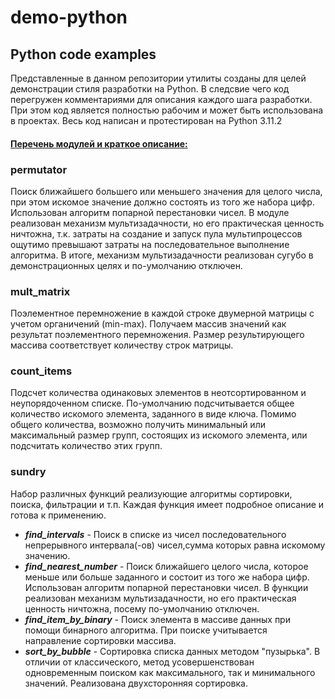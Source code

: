 # demo-python
## **Python code examples**
Представленные в данном репозитории утилиты созданы для целей демонстрации
стиля разработки на Python.
В следсвие чего код перегружен комментариями для описания каждого шага разработки.
При этом код является полностью рабочим и может быть использована в проектах.
Весь код написан и протестирован на Python 3.11.2

#### <u>Перечень модулей и краткое описание:</u>

### **permutator**  
Поиск ближайшего большего или меньшего значения для целого числа, при этом
искомое значение должно состоять из того же набора цифр.
Использован алгоритм попарной перестановки чисел.
В модуле реализован механизм мультизадачности, но его практическая ценность
ничтожна, т.к. затраты на создание и запуск пула мультипроцессов ощутимо превышают
затраты на последовательное выполнение алгоритма. В итоге, механизм мультизадачности
реализован сугубо в демонстрационных целях и по-умолчанию отключен.

### **mult_matrix**  
Поэлементное перемножение в каждой строке двумерной матрицы с учетом органичений (min-max).
Получаем массив значений как результат поэлементного перемножения. Размер результирующего
массива соответствует количеству строк матрицы.

### **count_items**  
Подсчет количества одинаковых элементов в неотсортированном и неупорядоченном списке.
По-умолчанию подсчитывается общее количество искомого элемента, заданного в виде ключа. Помимо
общего количества, возможно получить минимальный или максимальный размер групп, состоящих из искомого элемента, или подсчитать количество этих групп.

### **sundry**  
Набор различных функций реализующие алгоритмы сортировки, поиска, фильтрации и т.п. Каждая функция имеет подробное описание и готова к применению.
- ***find_intervals*** - Поиск в списке из чисел последовательного непрерывного интервала(-ов) чисел,сумма которых равна искомому значению.
- ***find_nearest_number*** - Поиск ближайшего целого числа, которое меньше или больше заданного и состоит из того же набора цифр. Использован алгоритм попарной перестановки чисел. В функции реализован механизм мультизадачности, но его практическая ценность ничтожна, посему по-умолчанию отключен.
- ***find_item_by_binary*** - Поиск элемента в массиве данных при помощи бинарного алгоритма. При поиске учитывается направление сортировки массива.
- ***sort_by_bubble*** - Сортировка списка данных методом "пузырька". В отличии от классического, метод усовершенствован одновременным поиском как максимального, так и минимального значений. Реализована двухсторонняя сортировка.